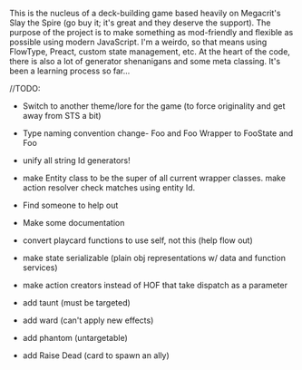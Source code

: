 This is the nucleus of a deck-building game based heavily on Megacrit's Slay the Spire (go buy it; it's great and they deserve the support). The purpose of the project is to make something as mod-friendly and flexible as possible using modern JavaScript. I'm a weirdo, so that means using FlowType, Preact, custom state management, etc. At the heart of the code, there is also a lot of generator shenanigans and some meta classing. It's been a learning process so far...

//TODO:

* Switch to another theme/lore for the game (to force originality and get away from STS a bit)
* Type naming convention change- Foo and Foo Wrapper to FooState and Foo
* unify all string Id generators!
* make Entity class to be the super of all current wrapper classes. make action resolver check matches using entity Id. 

* Find someone to help out
* Make some documentation

* convert playcard functions to use self, not this (help flow out)

* make state serializable (plain obj representations w/ data and function services)
* make action creators instead of HOF that take dispatch as a parameter

* add taunt (must be targeted)
* add ward (can't apply new effects)
* add phantom (untargetable)

* add Raise Dead (card to spawn an ally)
